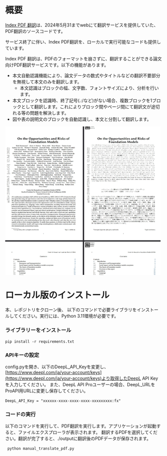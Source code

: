 # 概要

[Index PDF 翻訳](https://indqx-demo-front.onrender.com/)は、2024年5月31までwebにて翻訳サービスを提供していた、PDF翻訳のソースコードです。

サービス終了に伴い、Index PDF翻訳を、ローカルで実行可能なコードも提供しています。

Index PDF 翻訳は、PDFのフォーマットを崩さずに、翻訳することができる論文向けPDF翻訳サービスです。以下の機能があります。
- 本文自動認識機能により、論文データの数式やタイトルなどの翻訳不要部分を無視して本文のみを翻訳します。
    - 本文認識はブロックの幅、文字数、フォントサイズにより、分析を行います。
- 本文ブロックを認識時、終了記号(.:/など)がない場合、複数ブロックを1ブロックとして翻訳します。これによりブロック間やページ間にて翻訳文が途切れる等の問題を解決します。
- 図や表の説明文のブロックを自動認識し、本文と分割して翻訳します。

<img src="https://github.com/Mega-Gorilla/Index_PDF_Translation/blob/main/images/GMtDCedbsAAIkDO.jpg?raw=true" width = "500" />

# ローカル版のインストール

本、レポジトリをクローン後、
以下のコマンドで必要ライブラリをインストールしてください。実行には、Python 3.11環境が必要です。

### ライブラリーをインストール
```
pip install -r requirements.txt
```

### APIキーの設定

config.pyを開き、以下のDeepL_API_Keyを変更し、[https://www.deepl.com/ja/your-account/keys](https://www.deepl.com/ja/your-account/keys)より取得したDeepL API Keyを入力してください。
また、DeepL API Proユーザーの場合、DeepL_URLをProAPI用URLに変更し保存してください。
```
DeepL_API_Key = "xxxxxx-xxxx-xxxx-xxxx-xxxxxxxxx:fx"
```

### コードの実行

以下のコマンドを実行して、PDF翻訳を実行します。アプリケーションが起動すると、ファイルエクスプローラが表示されます。
翻訳するPDFを選択してください。翻訳が完了すると、./outputに翻訳後のPDFデータが保存されます。
```
 python manual_translate_pdf.py
 ```